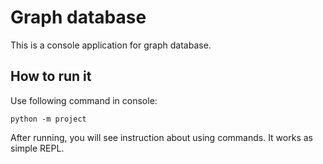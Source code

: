 # Graph database
This is a console application for graph database.

## How to run it
Use following command in console:

```python -m project```

After running, you will see instruction about using commands.
It works as simple REPL.
